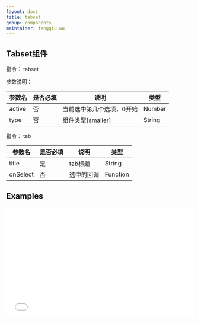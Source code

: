 ```yaml
---
layout: docs
title: tabset
group: components
maintainer: fengqiu.wu
---
```


## Tabset组件

指令： tabset

参数说明：

| 参数名 | 是否必填 | 说明 | 类型 |
| --- | --- | --- | --- |
| active | 否 | 当前选中第几个选项，0开始 | Number |
| type | 否 | 组件类型[smaller] | String |

指令： tab

| 参数名 | 是否必填 | 说明 | 类型 |
| --- | --- | --- | --- |
| title | 是 | tab标题 | String |
| onSelect | 否 | 选中的回调 | Function |

## Examples

<iframe width="100%" height="300" src="//jsfiddle.net/fawziwu/wbL4Lvef/embedded/js,html,result/" allowfullscreen="allowfullscreen" frameborder="0"></iframe>
